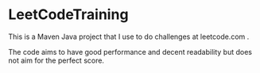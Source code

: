 # LeetCodeTraining
This is a Maven Java project that I use to do challenges at leetcode.com . 

The code aims to have good performance and decent readability but does not aim for the perfect score.
